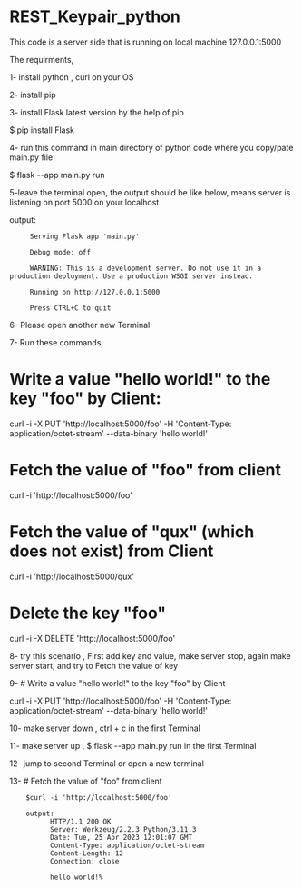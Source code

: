 # REST_Keypair_python

This code is a server side that is running on  local machine 127.0.0.1:5000


The requirments,

1- install python , curl on your OS

2- install pip

3- install Flask latest version by the help of pip

  $ pip install Flask
  
4- run this command in main directory of python code where you copy/pate main.py file

  $ flask --app main.py run
  
5-leave the terminal open, the output should be like below, means server is listening on port 5000 on your localhost

  output:
  
         Serving Flask app 'main.py'
         
         Debug mode: off
         
         WARNING: This is a development server. Do not use it in a production deployment. Use a production WSGI server instead.
         
         Running on http://127.0.0.1:5000
         
         Press CTRL+C to quit

6- Please open another new Terminal

7- Run these commands

# Write a value "hello world!" to the key "foo" by Client:

curl -i -X PUT 'http://localhost:5000/foo' -H 'Content-Type: application/octet-stream' --data-binary 'hello world!'

# Fetch the value of "foo" from client
curl -i 'http://localhost:5000/foo'

# Fetch the value of "qux" (which does not exist) from Client
curl -i 'http://localhost:5000/qux'

# Delete the key "foo"
curl -i -X DELETE 'http://localhost:5000/foo'



8- try this scenario , First add key and value, make server stop, again make server start, and try to Fetch the value of key

9- # Write a value "hello world!" to the key "foo" by Client

curl -i -X PUT 'http://localhost:5000/foo' -H 'Content-Type: application/octet-stream' --data-binary 'hello world!'

10- make server down , ctrl + c in the first Terminal

11- make server up , $ flask --app main.py run in the first Terminal 

12- jump to second Terminal or open a new terminal

13- # Fetch the value of "foo" from client

        $curl -i 'http://localhost:5000/foo'
        
        output:
              HTTP/1.1 200 OK
              Server: Werkzeug/2.2.3 Python/3.11.3
              Date: Tue, 25 Apr 2023 12:01:07 GMT
              Content-Type: application/octet-stream
              Content-Length: 12
              Connection: close

              hello world!%     




